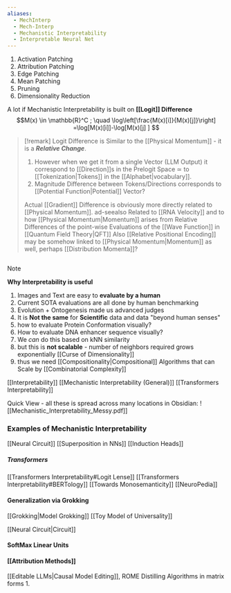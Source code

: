 ```yaml
---
aliases:
  - MechInterp
  - Mech-Interp
  - Mechanistic Interpretability
  - Interpretable Neural Net
---
```


1. Activation Patching
2. Attribution Patching
3. Edge Patching
4. Mean Patching
5. Pruning
6. Dimensionality Reduction

A lot if Mechanistic Interpretability is built on **[[Logit]] Difference** 
$$M(x) \in \mathbb{R}^C ; \quad  \log\left[\frac{M(x)[i]}{M(x)[j]}\right] =\log[M(x)[i]]-\log[M(x)[j] ]  $$
> [!remark]
> Logit Difference is Similar to the [[Physical Momentum]] - it is a ***Relative Change***.
> 1. However when we get it from a single Vector (LLM Output) it correspond to [[Direction]]s in the Prelogit Space $\simeq$ to [[Tokenization|Tokens]] in the [[Alphabet|vocabulary]]. 
> 2. Magnitude Difference between Tokens/Directions corresponds to [[Potential Function|Potential]] Vector?
> 
> Actual [[Gradient]] Difference is obviously more directly related to [[Physical Momentum]]. ad-seealso
Related to [[RNA Velocity]] and to how [[Physical Momentum|Momentum]] arises from Relative Differences of the point-wise Evaluations of the [[Wave Function]] in [[Quantum Field Theory|QFT]]
Also [[Relative Positional Encoding]] may be somehow linked to [[Physical Momentum|Momentum]] as well, perhaps [[Distribution Momenta]]?
```
```

> [!note]
> **Why Interpretability is useful**
> 1. Images and Text are easy to **evaluate by a human**
> 	1. Current SOTA evaluations are all done by human benchmarking
> 	2. Evolution + Ontogenesis made us advanced judges 
> 2. It is **Not the same** for **Scientific** data and data "beyond human senses"
> 	1. how to evaluate Protein Conformation visually? 
> 	2. How to evaluate DNA enhancer sequence visually?  
> 3. We *can* do this based on kNN similarity
> 	1. but this is **not scalable** - number of neighbors required grows exponentially [[Curse of Dimensionality]]
> 	2. thus we need [[Compositionality|Compositional]] Algorithms that can Scale by [[Combinatorial Complexity]]


[[Interpretability]]
[[Mechanistic Interpretability (General)]]
[[Transformers Interpretability]] 

Quick View - all these is spread across many locations in Obsidian:
![[Mechanistic_Interpretability_Messy.pdf]]

### Examples of Mechanistic Interpretability
[[Neural Circuit]]
[[Superposition in NNs]]
[[Induction Heads]]
##### Transformers
[[Transformers Interpretability#Logit Lense]]
[[Transformers Interpretability#BERTology]]
[[Towards Monosemanticity]]
[[NeuroPedia]]
#### Generalization via Grokking 
[[Grokking|Model Grokking]]
[[Toy Model of Universality]]

[[Neural Circuit|Circuit]] 



#### SoftMax Linear Units

#### [[Attribution Methods]]


[[Editable LLMs|Causal Model Editing]], ROME
Distilling Algorithms in matrix forms
1.




